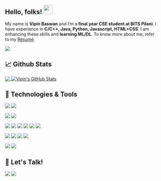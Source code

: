 ## Hello, folks! <img src="https://raw.githubusercontent.com/MartinHeinz/MartinHeinz/master/wave.gif" width="30px">
My name is **Vipin Baswan** and I’m a **final year CSE student at BITS Pilani**. I have experience in **C/C++, Java, Python, Javascript, HTML+CSS**. I am enhancing these skills and **learning ML/DL**. To know more about me, refer to my [Résumé](https://gitconnected.com/vipbaswan103/resume).

![](https://komarev.com/ghpvc/?username=vipbaswan103)

## &#x1f4c8; Github Stats
<a href="https://github.com/vipbaswan103/vipbaswan103">
  <img align="center" src="https://github-readme-stats.vercel.app/api/top-langs/?username=vipbaswan103&title_color=ffffff&text_color=c9cacc&icon_color=2bbc8a&bg_color=1d1f21&hide=Jupyter%20notebook" />
</a>
<a href="https://github.com/vipbaswan103/vipbaswan103">
  <img align="center" src="https://github-readme-stats.vercel.app/api?username=vipbaswan103&show_icons=true&line_height=27&count_private=true&title_color=ffffff&text_color=c9cacc&icon_color=2bbc8a&bg_color=1d1f21" alt="Vipin's GitHub Stats" />
</a>

## 🔧 Technologies & Tools
![](https://img.shields.io/badge/OS-Linux-informational?style=flat&logo=linux&logoColor=white&color=2bbc8a)
![](https://img.shields.io/badge/OS-MacOS-informational?style=flat&logo=ios&logoColor=white&color=2bbc8a)

![](https://img.shields.io/badge/Editor-VSCode-informational?style=flat&logo=visual-studio-code&logoColor=white&color=2bbc8a)
![](https://img.shields.io/badge/Editor-VIM-informational?style=flat&logo=vim&logoColor=white&color=2bbc8a)

![](https://img.shields.io/badge/Code-C-informational?style=flat&logo=c&logoColor=white&color=2bbc8a)
![](https://img.shields.io/badge/Code-C++-informational?style=flat&logo=c++&logoColor=white&color=2bbc8a)
![](https://img.shields.io/badge/Code-Java-informational?style=flat&logo=java&logoColor=white&color=2bbc8a)
![](https://img.shields.io/badge/Code-Python-informational?style=flat&logo=python&logoColor=white&color=2bbc8a)
![](https://img.shields.io/badge/Code-JavaScript-informational?style=flat&logo=javascript&logoColor=white&color=2bbc8a)
![](https://img.shields.io/badge/Code-React-informational?style=flat&logo=react&logoColor=white&color=2bbc8a)

![](https://img.shields.io/badge/Tools-Hibernate-informational?style=flat&logo=python&logoColor=white&color=2bbc8a)
![](https://img.shields.io/badge/Tools-Flask-informational?style=flat&logo=flask&logoColor=white&color=2bbc8a)
![](https://img.shields.io/badge/Tools-Celery-informational?style=flat&logo=celery&logoColor=white&color=2bbc8a)
![](https://img.shields.io/badge/Tools-Guice-informational?style=flat&logo=google&logoColor=white&color=2bbc8a)

![](https://img.shields.io/badge/Learning-ML-informational?style=flat&logo=python&logoColor=white&color=2bbc8a)
![](https://img.shields.io/badge/Learning-DL-informational?style=flat&logo=cnn&logoColor=white&color=2bbc8a)

## :speech_balloon: Let's Talk!
<a target="_blank" href="https://www.linkedin.com/in/vipin-baswan/"><img src="https://img.shields.io/badge/-LinkedIn-0077B5?style=for-the-badge&logo=Linkedin&logoColor=white"></img></a>
<a target="_blank" href="mailto:vipbaswan103@gmail.com"><img src="https://img.shields.io/badge/-Gmail-D14836?style=for-the-badge&logo=Gmail&logoColor=white"></img></a>
